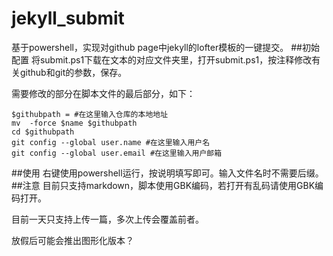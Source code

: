 # jekyll_submit
基于powershell，实现对github page中jekyll的lofter模板的一键提交。
##初始配置
将submit.ps1下载在文本的对应文件夹里，打开submit.ps1，按注释修改有关github和git的参数，保存。

需要修改的部分在脚本文件的最后部分，如下：
```shell
$githubpath = #在这里输入仓库的本地地址
mv  -force $name $githubpath
cd $githubpath
git config --global user.name #在这里输入用户名
git config --global user.email #在这里输入用户邮箱
```
##使用
右键使用powershell运行，按说明填写即可。输入文件名时不需要后缀。
##注意
目前只支持markdown，脚本使用GBK编码，若打开有乱码请使用GBK编码打开。

目前一天只支持上传一篇，多次上传会覆盖前者。

放假后可能会推出图形化版本？
